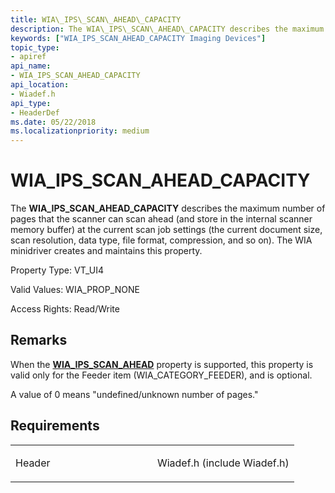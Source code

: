 ```yaml
---
title: WIA\_IPS\_SCAN\_AHEAD\_CAPACITY
description: The WIA\_IPS\_SCAN\_AHEAD\_CAPACITY describes the maximum number of pages that the scanner can scan ahead (and store in the internal scanner memory buffer) at the current scan job settings (the current document size, scan resolution, data type, file format, compression, and so on). The WIA minidriver creates and maintains this property.
keywords: ["WIA_IPS_SCAN_AHEAD_CAPACITY Imaging Devices"]
topic_type:
- apiref
api_name:
- WIA_IPS_SCAN_AHEAD_CAPACITY
api_location:
- Wiadef.h
api_type:
- HeaderDef
ms.date: 05/22/2018
ms.localizationpriority: medium
---
```


# WIA\_IPS\_SCAN\_AHEAD\_CAPACITY


The **WIA\_IPS\_SCAN\_AHEAD\_CAPACITY** describes the maximum number of pages that the scanner can scan ahead (and store in the internal scanner memory buffer) at the current scan job settings (the current document size, scan resolution, data type, file format, compression, and so on). The WIA minidriver creates and maintains this property.




Property Type: VT\_UI4

Valid Values: WIA\_PROP\_NONE

Access Rights: Read/Write

## Remarks

When the [**WIA\_IPS\_SCAN\_AHEAD**](wia-ips-scan-ahead.md) property is supported, this property is valid only for the Feeder item (WIA\_CATEGORY\_FEEDER), and is optional.

A value of 0 means "undefined/unknown number of pages."

## Requirements

<table>
<colgroup>
<col width="50%" />
<col width="50%" />
</colgroup>
<tbody>
<tr class="odd">
<td><p>Header</p></td>
<td>Wiadef.h (include Wiadef.h)</td>
</tr>
</tbody>
</table>

 

 





